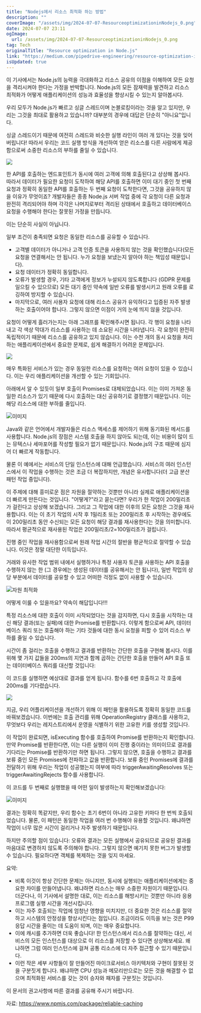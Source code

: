 ```yaml
---
title: "Nodejs에서 리소스 최적화 하는 방법"
description: ""
coverImage: "/assets/img/2024-07-07-ResourceoptimizationinNodejs_0.png"
date: 2024-07-07 23:11
ogImage:
  url: /assets/img/2024-07-07-ResourceoptimizationinNodejs_0.png
tag: Tech
originalTitle: "Resource optimization in Node.js"
link: "https://medium.com/pipedrive-engineering/resource-optimization-in-node-js-c90c731f9df4"
isUpdated: true
---
```


이 기사에서는 Node.js의 능력을 극대화하고 리소스 공유의 이점을 이해하여 모든 요청을 격리시켜야 한다는 가정을 반박합니다. Node.js의 모든 잠재력을 발견하고 리소스 최적화가 어떻게 애플리케이션의 성능과 효율성을 향상시킬 수 있는지 알아봅시다.

우리 모두가 Node.js가 빠르고 싱글 스레드이며 논블로킹이라는 것을 알고 있지만, 우리는 그것을 최대로 활용하고 있습니까? 대부분의 경우에 대답은 단순히 "아니요"입니다.

싱글 스레드이기 때문에 여전히 스레드와 비슷한 실행 라인이 여러 개 있다는 것을 잊어버립니다! 따라서 우리는 코드 실행 방식을 개선하여 얻은 리소스를 다른 사람에게 제공함으로써 소중한 리소스의 부하를 줄일 수 있습니다.

![](/assets/img/2024-07-07-리소스최적화_0.png)

<!-- cozy-coder - 수평 -->

<ins class="adsbygoogle"
     style="display:block"
     data-ad-client="ca-pub-4877378276818686"
     data-ad-slot="1107185301"
     data-ad-format="auto"
     data-full-width-responsive="true"></ins>

<script>
     (adsbygoogle = window.adsbygoogle || []).push({});
</script>

한 API를 호출하는 엔드포인트가 동시에 여러 고객에 의해 호출된다고 상상해 봅시다. 따라서 데이터가 필요한 요청이 도착하여 해당 API를 호출하면 이미 대기 중인 첫 번째 요청과 정확히 동일한 API를 호출하는 두 번째 요청이 도착한다면, 그것을 공유하지 않을 이유가 무엇이죠?
개발자들은 종종 Node.js 서버 작업 중에 각 요청이 다른 요청과 완전히 격리되어야 하며 각각은 나머지로부터 격리된 상태에서 호출하고 데이터베이스 요청을 수행해야 한다는 잘못된 가정을 만듭니다.

이는 단순히 사실이 아닙니다.

일부 조건이 충족되면 요청은 동일한 리소스를 공유할 수 있습니다.

<!-- cozy-coder - 수평 -->

<ins class="adsbygoogle"
     style="display:block"
     data-ad-client="ca-pub-4877378276818686"
     data-ad-slot="1107185301"
     data-ad-format="auto"
     data-full-width-responsive="true"></ins>

<script>
     (adsbygoogle = window.adsbygoogle || []).push({});
</script>

- 고객별 데이터가 아니거나 고객 인증 토큰을 사용하지 않는 것을 확인했습니다(모든 요청을 연결해서는 안 됩니다. 누가 요청을 보냈는지 알아야 하는 책임성 때문입니다).
- 요청 데이터가 정확히 동일합니다.
- 오류가 발생할 경우, 기타 고객에게 정보가 누설되지 않도록합니다 (GDPR 문제를 일으킬 수 있으므로) 모든 대기 중인 약속에 일반 오류를 발생시키고 원래 오류를 로깅하여 방지할 수 있습니다.
- 마지막으로, 여러 사용자 요청에 대해 리소스 공유가 유익하다고 입증된 자주 발생하는 호출이어야 합니다. 그렇지 않으면 이점이 거의 눈에 띄지 않을 것입니다.

요청이 어떻게 흘러가는지는 아래 그래프를 확인해주시면 됩니다. 각 행이 요청을 나타내고 각 색상 막대가 리소스를 사용하는 데 소요된 시간을 나타냅니다. 각 요청이 완전히 독립적이기 때문에 리소스를 공유하고 있지 않습니다. 이는 수천 개의 동시 요청을 처리하는 애플리케이션에서 중요한 문제로, 쉽게 해결하기 어려운 문제입니다.

<img src="/assets/img/2024-07-07-ResourceoptimizationinNodejs_1.png" />

매우 특화된 서비스가 있는 경우 동일한 리소스를 요청하는 여러 요청이 있을 수 있습니다. 이는 우리 애플리케이션을 개선할 수 있는 기회입니다.

<!-- cozy-coder - 수평 -->

<ins class="adsbygoogle"
     style="display:block"
     data-ad-client="ca-pub-4877378276818686"
     data-ad-slot="1107185301"
     data-ad-format="auto"
     data-full-width-responsive="true"></ins>

<script>
     (adsbygoogle = window.adsbygoogle || []).push({});
</script>

아래에서 알 수 있듯이 일부 호출이 Promises로 대체되었습니다. 이는 이미 가져온 동일한 리소스가 있기 때문에 다시 호출하는 대신 공유하기로 결정했기 때문입니다. 이는 해당 리소스에 대한 부하를 줄입니다.

![이미지](/assets/img/2024-07-07-ResourceoptimizationinNodejs_2.png)

Java와 같은 언어에서 개발자들은 리소스 액세스를 제어하기 위해 동기화된 메서드를 사용합니다. Node.js의 장점은 시스템 호출을 하지 않아도 되는데, 이는 비용이 많이 드는 뮤텍스나 세마포어를 작성할 필요가 없기 때문입니다. Node.js의 구조 때문에 심지어 더 빠르게 작동합니다.

물론 이 예에서는 서비스의 단일 인스턴스에 대해 언급했습니다. 서비스의 여러 인스턴스에서 이 작업을 수행하는 것은 조금 더 복잡하지만, 개념은 유사합니다(더 고급 분산 패턴 작업 중입니다).

<!-- cozy-coder - 수평 -->

<ins class="adsbygoogle"
     style="display:block"
     data-ad-client="ca-pub-4877378276818686"
     data-ad-slot="1107185301"
     data-ad-format="auto"
     data-full-width-responsive="true"></ins>

<script>
     (adsbygoogle = window.adsbygoogle || []).push({});
</script>

이 주제에 대해 흥미로운 점은 자원을 절약하는 것뿐만 아니라 실제로 애플리케이션을 더 빠르게 만든다는 것입니다. "어떻게?"라고 묻는다면? 우리가 한 작업이 200밀리초가 걸린다고 상상해 보겠습니다. 그리고 그 작업에 대한 이후의 모든 요청은 그것을 재사용합니다. 이는 이 초기 작업의 시작 후 1밀리초 또는 200밀리초 후 시작하는 경우에도 이 200밀리초 동안 수신되는 모든 요청이 해당 결과를 재사용한다는 것을 의미합니다. 따라서 평균적으로 재사용된 작업은 200밀리초/2=100밀리초가 걸립니다.

진행 중인 작업을 재사용함으로써 원래 작업 시간의 절반을 평균적으로 절약할 수 있습니다. 이것은 정말 대단한 이득입니다.

거래와 유사한 작업 범위 내에서 실행하거나 특정 사용자 토큰을 사용하는 API 호출을 수행하지 않는 한 (그 경우에는 생성된 데이터를 공유해서는 안 됩니다), 일반 작업의 상당 부분에서 데이터를 공유할 수 있고 어떠한 걱정도 없이 사용할 수 있습니다.

![자원 최적화](/assets/img/2024-07-07-ResourceoptimizationinNodejs_3.png)

<!-- cozy-coder - 수평 -->

<ins class="adsbygoogle"
     style="display:block"
     data-ad-client="ca-pub-4877378276818686"
     data-ad-slot="1107185301"
     data-ad-format="auto"
     data-full-width-responsive="true"></ins>

<script>
     (adsbygoogle = window.adsbygoogle || []).push({});
</script>

어떻게 이룰 수 있을까요? 약속이 해답입니다!!!

특정 리소스에 대한 호출이 이미 시작되었다는 것을 감지하면, 다시 호출을 시작하는 대신 해당 결과(또는 실패)에 대한 Promise를 반환합니다. 이렇게 함으로써 API, 데이터베이스 쿼리 또는 호출해야 하는 기타 것들에 대한 동시 요청을 피할 수 있어 리소스 부하를 줄일 수 있습니다.

시간이 좀 걸리는 호출을 수행하고 결과를 반환하는 간단한 호출을 구현해 봅시다. 이를 위해 몇 가지 값들을 200ms의 지연과 함께 곱하는 간단한 호출을 만들어 API 호출 또는 데이터베이스 쿼리를 대신할 것입니다:

이 코드를 실행하면 예상대로 결과를 얻게 됩니다. 함수를 6번 호출하고 각 호출에 200ms를 기다렸습니다.

<!-- cozy-coder - 수평 -->

<ins class="adsbygoogle"
     style="display:block"
     data-ad-client="ca-pub-4877378276818686"
     data-ad-slot="1107185301"
     data-ad-format="auto"
     data-full-width-responsive="true"></ins>

<script>
     (adsbygoogle = window.adsbygoogle || []).push({});
</script>

<img src="/assets/img/2024-07-07-ResourceoptimizationinNodejs_4.png" />

지금, 우리 어플리케이션을 개선하기 위해 이 패턴을 활용하도록 정확히 동일한 코드를 바꿔보겠습니다. 이번에는 호출 관리를 위해 OperationRegistry 클래스를 사용하고, 무엇보다 우리는 레지스트리에서 운영을 식별하기 위한 고유한 키를 생성할 것입니다.

이 작업이 완료되면, isExecuting 함수를 호출하여 Promise를 반환하는지 확인합니다. 만약 Promise를 반환한다면, 이는 다른 실행이 이미 진행 중이라는 의미이므로 결과를 기다리는 Promise를 반환하기만 하면 됩니다. 그렇지 않으면, 호출을 수행하고 결과를 보류 중인 모든 Promises에 전파하고 값을 반환합니다. 보류 중인 Promises에 결과를 전달하기 위해 우리는 작업이 성공했는지 여부에 따라 triggerAwaitingResolves 또는 triggerAwaitingRejects 함수를 사용합니다.

이 코드를 두 번째로 실행했을 때 어떤 일이 발생하는지 확인해보겠습니다:

<!-- cozy-coder - 수평 -->

<ins class="adsbygoogle"
     style="display:block"
     data-ad-client="ca-pub-4877378276818686"
     data-ad-slot="1107185301"
     data-ad-format="auto"
     data-full-width-responsive="true"></ins>

<script>
     (adsbygoogle = window.adsbygoogle || []).push({});
</script>

![이미지](/assets/img/2024-07-07-ResourceoptimizationinNodejs_5.png)

결과는 정확히 똑같지만, 우리 함수는 초기 6번이 아니라 고유한 키마다 한 번씩 호출되었습니다. 물론, 이 패턴은 동일한 작업을 여러 번 수행해야 유용할 것입니다. 왜냐하면 작업이 너무 많은 시간이 걸리거나 자주 발생하기 때문입니다.

하지만 주의할 점이 있습니다: 오류와 결과는 모든 실행에서 공유되므로 공유된 결과를 마음대로 변경하지 않도록 주의해야 합니다. 그렇지 않으면 예기치 못한 버그가 발생할 수 있습니다. 필요하다면 객체를 복제하는 것을 잊지 마세요.

요약:

<!-- cozy-coder - 수평 -->

<ins class="adsbygoogle"
     style="display:block"
     data-ad-client="ca-pub-4877378276818686"
     data-ad-slot="1107185301"
     data-ad-format="auto"
     data-full-width-responsive="true"></ins>

<script>
     (adsbygoogle = window.adsbygoogle || []).push({});
</script>

- 비록 이것이 항상 간단한 문제는 아니지만, 동시에 실행되는 애플리케이션에게는 중요한 차이를 만들어냅니다. 왜냐하면 리소스는 매우 소중한 자원이기 때문입니다. 더군다나, 이 기사에서 설명한 대로, 이는 리소스를 해방시키는 것뿐만 아니라 응용 프로그램 실행 시간을 개선시킵니다.
- 이는 자주 호출되는 작업에 엄청난 영향을 미치지만, 더 중요한 것은 리소스를 절약하고 시스템의 안정성을 향상시킨다는 점입니다. 조금이라도 이득을 보는 것은 P99 응답 시간을 줄이는 데 도움이 되며, 이는 매우 중요합니다.
- 이에 캐시를 추가하면 더욱 좋습니다! 한 인스턴스에서 리소스를 절약하는 대신, 서비스의 모든 인스턴스를 대상으로 이 리소스를 저장할 수 있다면 상상해보세요. 왜냐하면 그럼 여러 인스턴스에 걸쳐 공통 리소스에 더 자주 접근할 수 있기 때문입니다.
- 이런 작은 세부 사항들이 잘 만들어진 마이크로서비스 아키텍처와 구현이 잘못된 것을 구분짓게 합니다. 왜냐하면 CPU 성능과 메모리만으로는 모든 것을 해결할 수 없으며 최적화된 서비스를 갖는 것이 승자와 패자를 구분짓는 것입니다.

이 문서의 권고사항에 따른 결과를 공유해 주시기 바랍니다.

자료:
https://www.npmjs.com/package/reliable-caching
